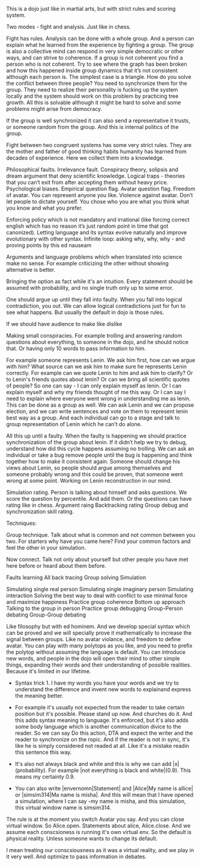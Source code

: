 This is a dojo just like in martial arts, but with strict rules and scoring system. 

Two modes - fight and analysis. Just like in chess. 

Fight has rules. Analysis can be done with a whole group. And a person can explain what he learned from the experience by fighting a group. The group is also a collective mind can respond in very simple democratic or other ways, and can strive to coherence. If a group is not coherent you find a person who is not coherent. Try to see where the graph has been broken and how this happened inside group dynamics that it’s not consistent although each person is. The simplest case is a triangle. How do you solve the conflict between three people? You need to synchronize them for the group. They need to realize their personality is fucking up the system locally and the system should work on this problem by practicing tree growth. All this is solvable although it might be hard to solve and some problems might arise from democracy. 

If the group is well synchronized it can also send a representative it trusts, or someone random from the group. And this is internal politics of the group. 

Fight between two congruent systems has some very strict rules. They are the mother and father of good thinking habits humanity has learned from decades of experience. Here we collect them into a knowledge.



Philosophical faults. 
Irrelevance fault. Conspiracy theory, solipsis and dream argument that deny scientific knowledge. 
Logical traps - theories that you can’t exit from after accepting them without heavy price. 
Psychological biases. 
Empirical question flag. 
Avatar question flag. 
Freedom of avatar. You can represent anyone you like.
Violence against avatar. Don’t let people to dictate yourself. You chose who you are what you think what you know and what you prefer. 

Enforcing policy which is not mandatory and irrational (like forcing correct english which has no reason it’s just random point in time that got canonized). Letting language and its syntax evolve naturally and improve evolutionary with other syntax. 
Infinite loop: asking why, why, why - and proving points by this ed nauseam

Arguments and language problems which when translated into science make no sense. For example criticizing the other without showing alternative is better. 

Bringing the option as fact while it's an intuition. Every statement should be assumed with probability, and no single truth only up to some error. 

One should argue up until they fall into faulty. When you fall into logical contradiction, you out. We can allow logical contradictions just for fun to see what happens. But usually the default in dojo is those rules. 

If we should have audience to make like dislike 

Making small conspiracies. For example trolling and answering random questions about everything, to someone in the dojo, and he should notice that. Or having only 10 words to pass information to him. 

For example someone represents Lenin. We ask him first, how can we argue with him? What source can we ask him to make sure he represents Lenin correctly. For example can we quote Lenin to him and ask him to clarify? Or to Lenin's friends quotes about lenin? Or can we bring all scientific quotes of people? So one can say - I can only explain myself as lenin. Or I can explain myself and why my friends thought of me this way. Or I can say I need to explain where everyone went wrong in understanding me as lenin. This can be done as a group as well. We can ask Lenin and we can propose election, and we can write sentences and vote on them to represent lenin best way as a group. And each individual can go to a stage and talk to group representation of Lenin which he can’t do alone. 

All this up until a faulty. When the faulty is happening we should practice synchronization of the group about lenin. If it didn’t help we try to debug, understand how did this cycle happens assuming no trolling. We can ask an individual or take a bug remove people until the bug is happening and think together how to make it consistent again. Someone should change his views about Lenin, so people should argue among themselves and someone probably wrong and this could be proven, that someone went wrong at some point. Working on Lenin reconstruction in our mind. 

Simulation rating. Person is talking about himself and asks questions. We score the question by percentile. And add them. Or the questions can have rating like in chess. 
 Argument raing 
Backtracking rating 
Group debug and synchronization skill rating. 

Techniques: 

Group technique. Talk about what is common and not common between you two. For starters why have you came here? Find your common factors and feel the other in your simulation. 

Now connect. Talk not only about yourself but other people you have met here before or heard about them before. 

Faults learning 
All back tracing 
Group solving 
Simulation 

Simulating single real person 
Simulating single imaginary person 
Simulating interaction 
Solving the best way to deal with conflict to use minimal force and maximize happiness 
Practice group coherence 
Bottom up approach 
Talking to the group in person 
Practice group debugging
Group-Person debating 
Group-Group debating 

Like filosophy but with ed hominem. And we develop special syntax which can be proved and we will specially prove it mathematically to increase the signal between groups. Like no avatar violance, and freedom to define avatar. You can play with many polytops as you like, and you need to prefix the polytop without assuming the language is default. You can introduce new words, and people in the dojo will open their mind to other simple things, expanding their words and their understanding of possible realities. Because it's limited in our lifetime. 

- Syntax trick 1. I have my words you have your words and we try to understand the difference and invent new words to explainand express the meaning better. 

- For example it's usually not expected from the reader to take certain position but it's possible. Please stand up now. And churches do it. And this adds syntax meaning to language. It's enforced, but it's also adds some body language which is another communication divice to the reader. So we can say Do this action, DTA and expect the writer and the reader to synchronize on the ropic. And if the reader is not in sync, it's like he is simply considered not readed at all. Like it's a mistake readin this sentence this way.

- It's also not always black and white and this is why we can add |x|(probability). For example |not everything is black and white|(0.9). This means my certainty 0.9. 

- You can also write |envernomn|Statement| and |Alice|My name is allice| or |simsim314|Ma name is misha|. And this will mean that I have opened a simulation, where I can say -my name is misha, and this simulation, this virtual window name is simsim314. 

The rule is at the moment you switch Avatar you say. And you can close virtual window. So Alice.open. Statements about alice, Alice.close. And we assume each conscsioness is running it's own virtual env. So the default is physical reality. Unless someone wants to change its default. 

I mean treating our conscsiousness as it was a virtual reality, and we play in it very well. And optimize to pass information in debates. 




